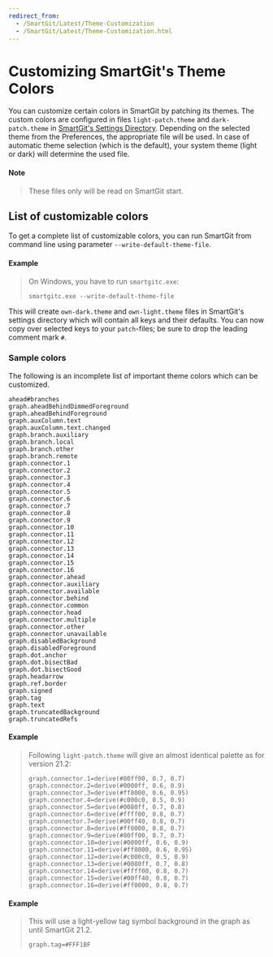 ```yaml
---
redirect_from:
  - /SmartGit/Latest/Theme-Customization
  - /SmartGit/Latest/Theme-Customization.html
---
```


# Customizing SmartGit's Theme Colors

You can customize certain colors in SmartGit by patching its themes.
The custom colors are configured in files `light-patch.theme` and `dark-patch.theme` in [SmartGit's Settings Directory](../../Installation/Installation-and-Files.md#default-path-of-smartgits-settings-directory).
Depending on the selected theme from the Preferences, the appropriate file will be used.
In case of automatic theme selection (which is the default), your system theme (light or dark) will determine the used file.

#### Note
> These files only will be read on SmartGit start.

## List of customizable colors

To get a complete list of customizable colors, you can run SmartGit from command line using parameter `--write-default-theme-file`.

#### Example
>
>On Windows, you have to run `smartgitc.exe`:
>```
>smartgitc.exe --write-default-theme-file
>```

This will create `own-dark.theme` and `own-light.theme` files in SmartGit's settings directory which will contain all keys and their defaults.
You can now copy over selected keys to your `patch`-files; be sure to drop the leading comment mark `#`.

### Sample colors

The following is an incomplete list of important theme colors which can be customized.

```
ahead#branches
graph.aheadBehindDimmedForeground
graph.aheadBehindForeground
graph.auxColumn.text
graph.auxColumn.text.changed
graph.branch.auxiliary
graph.branch.local
graph.branch.other
graph.branch.remote
graph.connector.1
graph.connector.2
graph.connector.3
graph.connector.4
graph.connector.5
graph.connector.6
graph.connector.7
graph.connector.8
graph.connector.9
graph.connector.10
graph.connector.11
graph.connector.12
graph.connector.13
graph.connector.14
graph.connector.15
graph.connector.16
graph.connector.ahead
graph.connector.auxiliary
graph.connector.available
graph.connector.behind
graph.connector.common
graph.connector.head
graph.connector.multiple
graph.connector.other
graph.connector.unavailable
graph.disabledBackground
graph.disabledForeground
graph.dot.anchor
graph.dot.bisectBad
graph.dot.bisectGood
graph.headarrow
graph.ref.border
graph.signed
graph.tag
graph.text
graph.truncatedBackground
graph.truncatedRefs
```

#### Example
> Following `light-patch.theme` will give an almost identical palette as for version 21.2:
>
>``` text
>graph.connector.1=derive(#80ff00, 0.7, 0.7)
>graph.connector.2=derive(#0000ff, 0.6, 0.9)
>graph.connector.3=derive(#ff8000, 0.6, 0.95)
>graph.connector.4=derive(#c000c0, 0.5, 0.9)
>graph.connector.5=derive(#0080ff, 0.7, 0.8)
>graph.connector.6=derive(#ffff00, 0.8, 0.7)
>graph.connector.7=derive(#00ff40, 0.8, 0.7)
>graph.connector.8=derive(#ff0000, 0.8, 0.7)
>graph.connector.9=derive(#80ff00, 0.7, 0.7)
>graph.connector.10=derive(#0000ff, 0.6, 0.9)
>graph.connector.11=derive(#ff8000, 0.6, 0.95)
>graph.connector.12=derive(#c000c0, 0.5, 0.9)
>graph.connector.13=derive(#0080ff, 0.7, 0.8)
>graph.connector.14=derive(#ffff00, 0.8, 0.7)
>graph.connector.15=derive(#00ff40, 0.8, 0.7)
>graph.connector.16=derive(#ff0000, 0.8, 0.7)
>```

#### Example
> This will use a light-yellow tag symbol background in the graph as until SmartGit 21.2.
>```text
>graph.tag=#FFF1BF
>```
